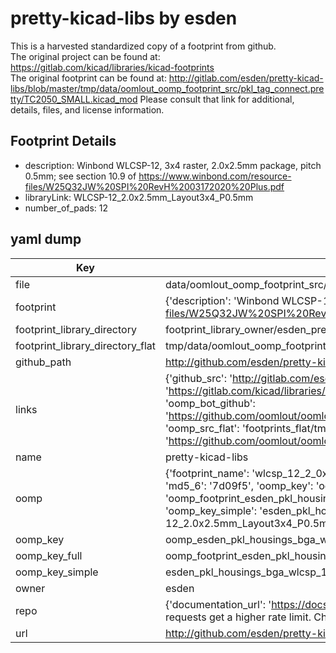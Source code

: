 # pretty-kicad-libs by esden  
This is a harvested standardized copy of a footprint from github.  
The original project can be found at:  
https://gitlab.com/kicad/libraries/kicad-footprints  
The original footprint can be found at:
http://gitlab.com/esden/pretty-kicad-libs/blob/master/tmp/data/oomlout_oomp_footprint_src/pkl_tag_connect.pretty/TC2050_SMALL.kicad_mod
Please consult that link for additional, details, files, and license information.  
## Footprint Details
* description: Winbond WLCSP-12, 3x4 raster, 2.0x2.5mm package, pitch 0.5mm; see section 10.9 of https://www.winbond.com/resource-files/W25Q32JW%20SPI%20RevH%2003172020%20Plus.pdf  
* libraryLink: WLCSP-12_2.0x2.5mm_Layout3x4_P0.5mm  
* number_of_pads: 12  
## yaml dump  
| Key | Value |  
| --- | --- |  
| file | data/oomlout_oomp_footprint_src/pretty-kicad-libs/pkl_housings_bga.pretty/WLCSP-12_2.0x2.5mm_Layout3x4_P0.5mm.kicad_mod |  
| footprint | {'description': 'Winbond WLCSP-12, 3x4 raster, 2.0x2.5mm package, pitch 0.5mm; see section 10.9 of https://www.winbond.com/resource-files/W25Q32JW%20SPI%20RevH%2003172020%20Plus.pdf', 'libraryLink': 'WLCSP-12_2.0x2.5mm_Layout3x4_P0.5mm', 'number_of_pads': 12} |  
| footprint_library_directory | footprint_library_owner/esden_pretty-kicad-libs |  
| footprint_library_directory_flat | tmp/data/oomlout_oomp_footprint_src/footprints_flat/esden_pkl_housings_bga_wlcsp_12_2_0x2_5mm_layout3x4_p0_5mm/working |  
| github_path | http://github.com/esden/pretty-kicad-libs/blob/master/tmp/data/oomlout_oomp_footprint_src/pkl_housings_bga.pretty/WLCSP-12_2.0x2.5mm_Layout3x4_P0.5mm.kicad_mod |  
| links | {'github_src': 'http://gitlab.com/esden/pretty-kicad-libs/blob/master/tmp/data/oomlout_oomp_footprint_src/pkl_tag_connect.pretty/TC2050_SMALL.kicad_mod', 'github_src_repo': 'https://gitlab.com/kicad/libraries/kicad-footprints', 'oomp_bot': 'tmp/data/oomlout_oomp_footprint_src/footprints/esden_pkl_housings_bga_wlcsp_12_2_0x2_5mm_layout3x4_p0_5mm/working', 'oomp_bot_github': 'https://github.com/oomlout/oomlout_oomp_footprint_bot/tree/main/tmp/data/oomlout_oomp_footprint_src/footprints/esden_pkl_housings_bga_wlcsp_12_2_0x2_5mm_layout3x4_p0_5mm/working', 'oomp_src_flat': 'footprints_flat/tmp/data/oomlout_oomp_footprint_src/footprints_flat/esden_pkl_housings_bga_wlcsp_12_2_0x2_5mm_layout3x4_p0_5mm/working', 'oomp_src_flat_github': 'https://github.com/oomlout/oomlout_oomp_footprint_src/tree/main/tmp/data/oomlout_oomp_footprint_src/footprints_flat/esden_pkl_housings_bga_wlcsp_12_2_0x2_5mm_layout3x4_p0_5mm/working'} |  
| name | pretty-kicad-libs |  
| oomp | {'footprint_name': 'wlcsp_12_2_0x2_5mm_layout3x4_p0_5mm', 'library_name': 'pkl_housings_bga', 'md5': '7d09f561facf3522d31101b3b1378196', 'md5_10': '7d09f561fa', 'md5_5': '7d09f', 'md5_6': '7d09f5', 'oomp_key': 'oomp_esden_pkl_housings_bga_wlcsp_12_2_0x2_5mm_layout3x4_p0_5mm', 'oomp_key_extra': 'oomp_footprint_esden_pkl_housings_bga_wlcsp_12_2_0x2_5mm_layout3x4_p0_5mm', 'oomp_key_full': 'oomp_footprint_esden_pkl_housings_bga_wlcsp_12_2_0x2_5mm_layout3x4_p0_5mm_7d09f5', 'oomp_key_simple': 'esden_pkl_housings_bga_wlcsp_12_2_0x2_5mm_layout3x4_p0_5mm', 'original_filename': 'data/oomlout_oomp_footprint_src/pretty-kicad-libs/pkl_housings_bga.pretty/WLCSP-12_2.0x2.5mm_Layout3x4_P0.5mm.kicad_mod', 'owner_name': 'esden'} |  
| oomp_key | oomp_esden_pkl_housings_bga_wlcsp_12_2_0x2_5mm_layout3x4_p0_5mm |  
| oomp_key_full | oomp_footprint_esden_pkl_housings_bga_wlcsp_12_2_0x2_5mm_layout3x4_p0_5mm |  
| oomp_key_simple | esden_pkl_housings_bga_wlcsp_12_2_0x2_5mm_layout3x4_p0_5mm |  
| owner | esden |  
| repo | {'documentation_url': 'https://docs.github.com/rest/overview/resources-in-the-rest-api#rate-limiting', 'message': "API rate limit exceeded for 84.66.142.224. (But here's the good news: Authenticated requests get a higher rate limit. Check out the documentation for more details.)"} |  
| url | http://github.com/esden/pretty-kicad-libs |  

